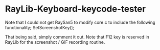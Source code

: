 # RayLib-Keyboard-keycode-tester

Note that I could not get RaySan5 to modify core.c to include the following functionality;
 SetScreenshotKey();
 
 That being said, simply comment it out.  Note that F12 key is reserved in RayLib for the screenshot / GIF recording routine.
 
 
